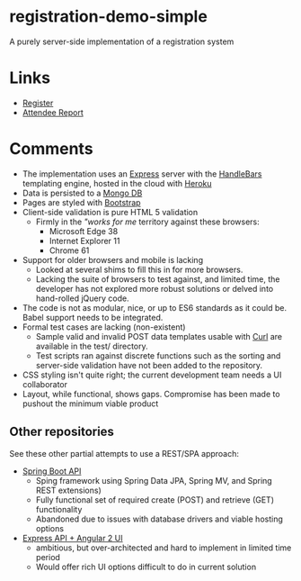 # registration-demo-simple
A purely server-side implementation of a registration system

# Links
  * [Register](https://young-eyrie-86802.herokuapp.com/)
  * [Attendee Report](https://young-eyrie-86802.herokuapp.com/report)

# Comments
 * The implementation uses an [Express](https://expressjs.com/) server with the [HandleBars](http://handlebarsjs.com/) templating engine, hosted in the cloud with [Heroku](https://dashboard.heroku.com)
 * Data is persisted to a [Mongo DB](https://www.mongodb.com/)
 * Pages are styled with [Bootstrap](https://getbootstrap.com/)
 * Client-side validation is pure HTML 5 validation
   * Firmly in the *"works for me* territory against these browsers:
     * Microsoft Edge 38
     * Internet Explorer 11
     * Chrome 61
  * Support for older browsers and mobile is lacking
    * Looked at several shims to fill this in for more browsers.
    * Lacking the suite of browsers to test against, and limited time, the developer has not explored more robust solutions or delved into hand-rolled jQuery code.
  * The code is not as modular, nice, or up to ES6 standards as it could be. Babel support needs to be integrated.
  * Formal test cases are lacking (non-existent)
    * Sample valid and invalid POST data templates usable with [Curl](https://curl.haxx.se/) are available in the test/ directory. 
    * Test scripts ran against discrete functions such as the sorting and server-side validation have not been added to the repository.
  * CSS styling isn't quite right; the current development team needs a UI collaborator
   * Layout, while functional, shows gaps. Compromise has been made to pushout the minimum viable product

## Other repositories
See these other partial attempts to use a REST/SPA approach:

  * [Spring Boot API](https://github.com/msuzio/registration-api)
    * Sping framework using Spring Data JPA, Spring MV, and Spring REST extensions)
    * Fully functional set of required create (POST) and retrieve (GET) functionality
    * Abandoned due to issues with database drivers and viable hosting options
  * [Express API + Angular 2 UI](https://github.com/msuzio/registration-demo)
    * ambitious, but over-architected and hard to implement in limited time period
    * Would offer rich UI options difficult to do in current solution
 
